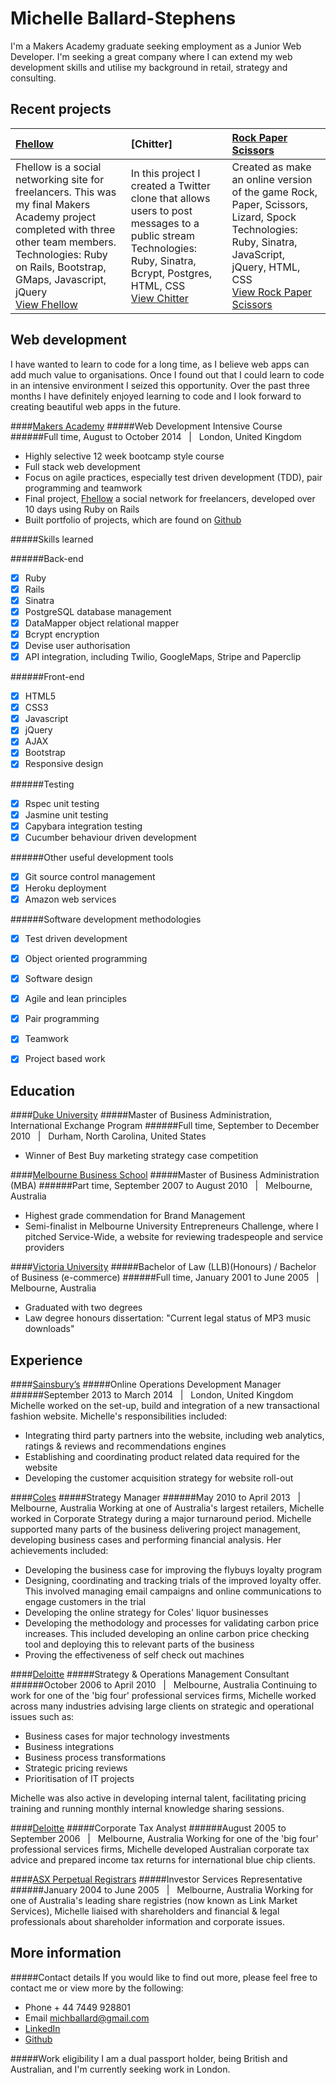 Michelle Ballard-Stephens
===========================

I'm a Makers Academy graduate seeking employment as a Junior Web Developer.  I'm seeking a great company where I can extend my web development skills and utilise my background in retail, strategy and consulting.

Recent projects
---------------

| [Fhellow] | [Chitter] | [Rock Paper Scissors] |
|:--------------|:--------------|:--------------|
| Fhellow is a social networking site for freelancers. This was my final Makers Academy project completed with three other team members. <br> Technologies: Ruby on Rails, Bootstrap, GMaps, Javascript, jQuery  <br> [View Fhellow] | In this project I created a Twitter clone that allows users to post messages to a public stream <br> Technologies: Ruby, Sinatra, Bcrypt, Postgres, HTML, CSS <br> [View Chitter] | Created as make an online version of the game Rock, Paper, Scissors, Lizard, Spock <br> Technologies: Ruby, Sinatra, JavaScript, jQuery, HTML, CSS <br> [View Rock Paper Scissors] |


Web development
---------------

I have wanted to learn to code for a long time, as I believe web apps can add much value to organisations.  Once I found out that I could learn to code in an intensive environment I seized this opportunity.  Over the past three months I have definitely enjoyed learning to code and I look forward to creating beautiful web apps in the future.

####[Makers Academy]
#####Web Development Intensive Course
######Full time, August to October 2014 &nbsp; | &nbsp; London, United Kingdom
- Highly selective 12 week bootcamp style course
- Full stack web development
- Focus on agile practices, especially test driven development (TDD), pair programming and teamwork
- Final project, [Fhellow] a social network for freelancers, developed over 10 days using Ruby on Rails 
- Built portfolio of projects, which are found on [Github]

#####Skills learned

######Back-end
- [x] Ruby
- [x] Rails 
- [x] Sinatra 
- [x] PostgreSQL database management
- [x] DataMapper object relational mapper
- [x] Bcrypt encryption
- [x] Devise user authorisation
- [x] API integration, including Twilio, GoogleMaps, Stripe and Paperclip

######Front-end
- [x] HTML5
- [x] CSS3
- [x] Javascript
- [x] jQuery
- [x] AJAX
- [x] Bootstrap
- [x] Responsive design

######Testing 
- [x] Rspec unit testing
- [x] Jasmine unit testing
- [x] Capybara integration testing
- [x] Cucumber behaviour driven development

######Other useful development tools
- [x] Git source control management
- [x] Heroku deployment
- [x] Amazon web services

######Software development methodologies
- [x] Test driven development
- [x] Object oriented programming
- [x] Software design 
- [x] Agile and lean principles
- [x] Pair programming
- [x] Teamwork
- [x] Project based work


Education
---------

####[Duke University]
#####Master of Business Administration, International Exchange Program 
######Full time, September to December 2010 &nbsp; | &nbsp; Durham, North Carolina, United States
- Winner of Best Buy marketing strategy case competition

####[Melbourne Business School]
#####Master of Business Administration (MBA)
######Part time, September 2007 to August 2010 &nbsp; | &nbsp; Melbourne, Australia
- Highest grade commendation for Brand Management
- Semi-finalist in Melbourne University Entrepreneurs Challenge, where I pitched Service-Wide, a website for reviewing tradespeople and service providers

####[Victoria University]
#####Bachelor of Law (LLB)(Honours) / Bachelor of Business (e-commerce)
######Full time, January 2001 to June 2005 &nbsp; | &nbsp; Melbourne, Australia
- Graduated with two degrees
- Law degree honours dissertation: "Current legal status of MP3 music downloads"


Experience
----------

####[Sainsbury’s]
#####Online Operations Development Manager
######September 2013 to March 2014 &nbsp; | &nbsp; London, United Kingdom
Michelle worked on the set-up, build and integration of a new transactional fashion website. Michelle's responsibilities included:
- Integrating third party partners into the website, including web analytics, ratings & reviews and recommendations engines
- Establishing and coordinating product related data required for the website
- Developing the customer acquisition strategy for website roll-out

####[Coles]
#####Strategy Manager
######May 2010 to April 2013 &nbsp; | &nbsp; Melbourne, Australia
Working at one of Australia's largest retailers, Michelle worked in Corporate Strategy during a major turnaround period.  Michelle supported many parts of the business delivering project management, developing business cases and performing financial analysis.  Her achievements included:
- Developing the business case for improving the flybuys loyalty program
- Designing, coordinating and tracking trials of the improved loyalty offer.  This involved managing email campaigns and online communications to engage customers in the trial
- Developing the online strategy for Coles' liquor businesses
- Developing the methodology and processes for validating carbon price increases.  This included developing an online carbon price checking tool and deploying this to relevant parts of the business
- Proving the effectiveness of self check out machines  

####[Deloitte]
#####Strategy & Operations Management Consultant
######October 2006 to April 2010 &nbsp; | &nbsp; Melbourne, Australia
Continuing to work for one of the 'big four' professional services firms, Michelle worked across many industries advising large clients on strategic and operational issues such as:
- Business cases for major technology investments 
- Business integrations
- Business process transformations
- Strategic pricing reviews
- Prioritisation of IT projects

Michelle was also active in developing internal talent, facilitating pricing training and running monthly internal knowledge sharing sessions.  

####[Deloitte]
#####Corporate Tax Analyst
######August 2005 to September 2006 &nbsp; | &nbsp; Melbourne, Australia
Working for one of the 'big four' professional services firms, Michelle developed Australian corporate tax advice and prepared income tax returns for international blue chip clients.  

####[ASX Perpetual Registrars]
#####Investor Services Representative
######January 2004 to June 2005 &nbsp; | &nbsp; Melbourne, Australia
Working for one of Australia's leading share registries (now known as Link Market Services), Michelle liaised with shareholders and financial & legal professionals about shareholder information and corporate issues.  


More information
----------------
#####Contact details
If you would like to find out more, please feel free to contact me or view more by the following:  
- Phone + 44 7449 928801
- Email [michballard@gmail.com]
- [LinkedIn]
- [Github]

#####Work eligibility
I am a dual passport holder, being British and Australian, and I'm currently seeking work in London.



[Fhellow]: https://github.com/michballard/fhellow
[Instagramme]: https://github.com/michballard/instagram-copy
[Rock Paper Scissors]: https://github.com/michballard/rock-paper-scissors-lizard-spock

[View Fhellow]: http://fhellow.herokuapp.com/
[View Chitter]: https://chittera.herokuapp.com/
[View Rock Paper Scissors]: http://shrouded-peak-9940.herokuapp.com/

[Makers Academy]: http://www.makersacademy.com/
[Melbourne Business School]: http://mbs.edu/
[Duke University]: http://duke.edu/
[Victoria University]: http://www.vu.edu.au/

[Sainsbury’s]: http://www.sainsburys.co.uk/
[Coles]: http://www.coles.com.au/
[Deloitte]: http://www2.deloitte.com/au/en.html
[ASX Perpetual Registrars]: http://www.linkmarketservices.com.au/corporate/home.html

[michballard@gmail.com]: mailto:michballard@gmail.com
[LinkedIn]: https://www.linkedin.com/in/michballard
[Github]: https://github.com/michballard